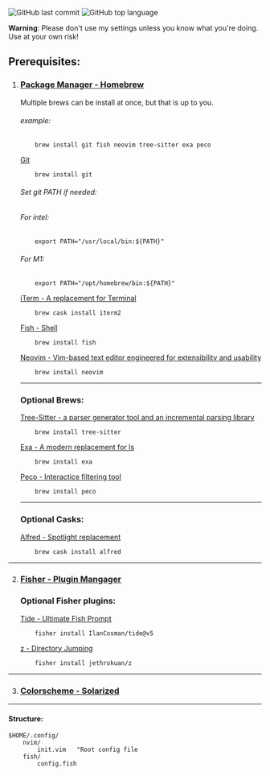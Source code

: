 ![GitHub last commit](https://img.shields.io/github/last-commit/wesknerd/dotfiles)
![GitHub top language](https://img.shields.io/github/languages/top/wesknerd/dotfiles)

**Warning**: Please don't use my settings unless you know what you're doing. Use at your own risk!

## Prerequisites:

1. ### [Package Manager - Homebrew](https://brew.sh/)
    Multiple brews can be install at once, but that is up to you.
    ###### example:
    ```shell
        brew install git fish neovim tree-sitter exa peco
    ```

    [Git](https://git-scm.com/about)
    ```shell
        brew install git        
    ```

    ###### Set git PATH if needed:
    ###### For intel:
    ```shell
        export PATH="/usr/local/bin:${PATH}"
    ```
        
    ###### For M1:
    ```shell
        export PATH="/opt/homebrew/bin:${PATH}"
    ```

    [iTerm - A replacement for Terminal](https://iterm2.com/)
    ```shell
        brew cask install iterm2
    ```

    [Fish - Shell](https://fishshell.com/)
    ```shell
        brew install fish
    ```
    [Neovim - Vim-based text editor engineered for extensibility and usability](https://neovim.io/)
    ```shell
        brew install neovim
    ```
    ----
    ### Optional Brews:
    [Tree-Sitter - a parser generator tool and an incremental parsing library](https://github.com/tree-sitter/tree-sitter)
    ```shell
        brew install tree-sitter 
    ```

    [Exa - A modern replacement for ls](https://github.com/ogham/exa)
    ```shell
        brew install exa
    ```

    [Peco - Interactice filtering tool](https://github.com/peco/peco)
    ```shell
        brew install peco
    ```
    ----
    ### Optional Casks:

    [Alfred - Spotlight replacement](https://www.alfredapp.com/)
    ```shell
        brew cask install alfred
    ```
----
2. ### [Fisher - Plugin Mangager](https://github.com/jorgebucaran/fisher)

    ### Optional Fisher plugins:
    [Tide - Ultimate Fish Prompt](https://github.com/IlanCosman/tide)
    ```fish
        fisher install IlanCosman/tide@v5
    ```
    [z - Directory Jumping](https://github.com/jethrokuan/z)
    ```fish
        fisher install jethrokuan/z
    ```
----
3. ### [Colorscheme - Solarized](https://github.com/altercation/vim-colors-solarized)
----
#### Structure:
```vim
$HOME/.config/
    nvim/
        init.vim   "Root config file
    fish/
        config.fish
```

